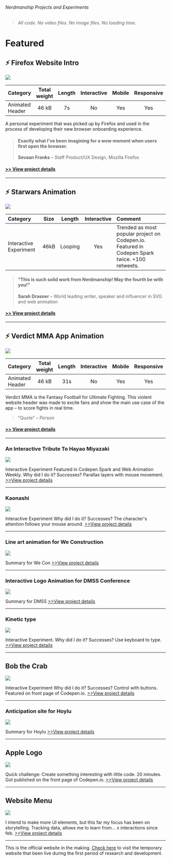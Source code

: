 [placeholder]: https://carrrs.com/wp-content/uploads/2015/04/placeholder-1000x400.png  "Placeholder"
[firefox]: http://s.codepen.io/nerdmanship/debug/rrrajP
[wecon]: https://nerdmanship.github.io/WeCon/dist/
[dmss]: https://nerdmanship.github.io/DMSS-Logo-animation/dist/
[verdict]: https://nerdmanship.github.io/_verdict-module/dist/
[hoylu]: https://nerdmanship.github.io/hoylu/
[kaonashi]: http://codepen.io/nerdmanship/full/RpoYOL/
[bb8]: https://nerdmanship.github.io/bb8/dist/
[kodama]: https://nerdmanship.github.io/kodamaProject/dist/
[kinetic]: http://s.codepen.io/nerdmanship/debug/WGzGVy
[bob]: http://s.codepen.io/nerdmanship/debug/YqdgvG
[menu]: http://s.codepen.io/nerdmanship/debug/YNEggb
[apple]: http://codepen.io/nerdmanship/pen/0b7b885593b753fcdb2e7ffaec9bfe0a/

###### Nerdmanship Projects and Experiments

> *All code. No video files. No image files. No loading time.*


# Featured




## ⚡️ Firefox Website Intro

<img src="https://carrrs.com/wp-content/uploads/2015/04/placeholder-1000x400.png">

| Category | Total weight | Length | Interactive | Mobile | Responsive | Old Browsers |
| :-------- | :-----: | :-----: | :-----: | :-----: |  :-----: | :-----: |
| Animated Header | 46 kB | 7s | No | Yes | Yes | IE6 |

A personal experiment that was picked up by Firefox and used in the process of developing their new browser onboarding experience.

> #### Exactly what I've been imagining for a wow moment when users first open the browser.
> **Sevaan Franks** – Staff Product/UX Design, Mozilla Firefox

#### [>> View project details][firefox]




---




## ⚡️ Starwars Animation

<img src="https://carrrs.com/wp-content/uploads/2015/04/placeholder-1000x400.png">

| Category | Size | Length | Interactive | Comment |
| :-------- | :--------------------: | :---------------------: | :--------------------:| :--------------------|
| Interactive Experiment | 46kB | Looping | Yes | Trended as most popular project on Codepen.io. Featured in Codepen Spark twice. +100 retweets.

> #### "This is such solid work from Nerdmanship! May the fourth be with you!"
> **Sarah Drasner** – World leading writer, speaker and influencer in SVG and web animation

#### [>> View project details][bb8]




---




## ⚡️ Verdict MMA App Animation

<img src="https://carrrs.com/wp-content/uploads/2015/04/placeholder-1000x400.png">

| Category | Total weight | Length | Interactive | Mobile | Responsive | Old Browsers |
| :-------- | :-----: | :-----: | :-----: | :-----: |  :-----: | :-----: |
| Animated Header | 46 kB | 31s | No | Yes | Yes | IE6 |

Verdict MMA is the Fantasy Football for Ultimate Fighting. This violent website header was made to excite fans and show the main use case of the app – to score fights in real time.

> "Quote" – *Person*

#### [>> View project details][verdict]




---



### An Interactive Tribute To Hayao Miyazaki

<img src="https://carrrs.com/wp-content/uploads/2015/04/placeholder-1000x400.png">

Interactive Experiment Featured in Codepen Spark and Web Animation Weekly. Why did I do it? Successes? Parallax layers with mouse movement. [>>View project details][kodama]



---



### Kaonashi

<img src="https://carrrs.com/wp-content/uploads/2015/04/placeholder-1000x400.png">

Interactive Experiment Why did I do it? Successes? The character's attention follows your mouse around. [>>View project details][kaonashi]



---



### Line art animation for We Construction

<img src="https://carrrs.com/wp-content/uploads/2015/04/placeholder-1000x400.png">

Summary for We Con [>>View project details][wecon]




---




### Interactive Logo Animation for DMSS Conference

<img src="https://carrrs.com/wp-content/uploads/2015/04/placeholder-1000x400.png">

Summary for DMSS [>>View project details][dmss]




---





### Kinetic type

<img src="https://carrrs.com/wp-content/uploads/2015/04/placeholder-1000x400.png">

Interactive Experiment. Why did I do it? Successes? Use keyboard to type. [>>View project details][kinetic]



---



## Bob the Crab

<img src="https://carrrs.com/wp-content/uploads/2015/04/placeholder-1000x400.png">

Interactive Experiment Why did I do it? Successes? Control with buttons. Featured on front page of Codepen.io. [>>View project details][bob]



---



### Anticipation site for Hoylu

<img src="https://carrrs.com/wp-content/uploads/2015/04/placeholder-1000x400.png">

Summary for Hoylu [>>View project details][hoylu]



---



## Apple Logo

<img src="https://carrrs.com/wp-content/uploads/2015/04/placeholder-1000x400.png">

Quick challenge: Create something interesting with little code. 20 minutes. Got published on the front page of Codepen.io. [>>View project details][apple]



---



## Website Menu

<img src="https://carrrs.com/wp-content/uploads/2015/04/placeholder-1000x400.png">

I intend to make more UI elements, but this far my focus has been on storytelling. Tracking data, allows me to learn from... x interactions since feb. [>>View project details][menu]




---



This is the official website in the making. [Check here](https://nerdmanship.github.io/nerdmanship/) to visit the temporary website that been live during the first period of research and development.
